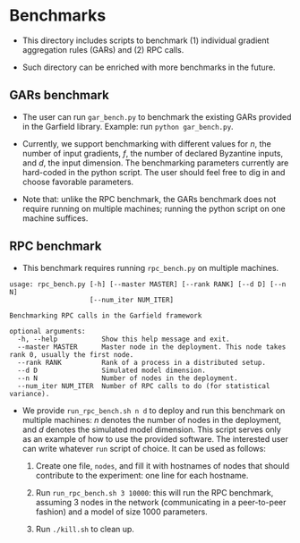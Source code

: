 # Benchmarks

* This directory includes scripts to benchmark (1) individual gradient aggregation rules (GARs) and (2) RPC calls.

* Such directory can be enriched with more benchmarks in the future.

## GARs benchmark

* The user can run `gar_bench.py` to benchmark the existing GARs provided in the Garfield library. Example: run `python gar_bench.py`.

* Currently, we support benchmarking with different values for _n_, the number of input gradients, _f_, the number of declared Byzantine inputs, and _d_, the input dimension. The benchmarking parameters currently are hard-coded in the python script. The user should feel free to dig in and choose favorable parameters.

* Note that: unlike the RPC benchmark, the GARs benchmark does not require running on multiple machines; running the python script on one machine suffices.

## RPC benchmark

* This benchmark requires running `rpc_bench.py` on multiple machines.

```
usage: rpc_bench.py [-h] [--master MASTER] [--rank RANK] [--d D] [--n N]
                    [--num_iter NUM_ITER]

Benchmarking RPC calls in the Garfield framework

optional arguments:
  -h, --help           Show this help message and exit.
  --master MASTER      Master node in the deployment. This node takes rank 0, usually the first node.
  --rank RANK          Rank of a process in a distributed setup.
  --d D                Simulated model dimension.
  --n N                Number of nodes in the deployment.
  --num_iter NUM_ITER  Number of RPC calls to do (for statistical variance).
```

* We provide `run_rpc_bench.sh n d` to deploy and run this benchmark on multiple machines: _n_ denotes the number of nodes in the deployment, and _d_ denotes the simulated model dimension. This script serves only as an example of how to use the provided software. The interested user can write whatever `run` script of choice. It can be used as follows:

  1. Create one file, `nodes`, and fill it with hostnames of nodes that should contribute to the experiment: one line for each hostname.

  2. Run `run_rpc_bench.sh 3 10000`: this will run the RPC benchmark, assuming 3 nodes in the network (communicating in a peer-to-peer fashion) and a model of size 1000 parameters.

  3. Run `./kill.sh` to clean up.
